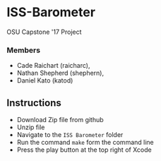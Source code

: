 # ISS-Barometer
OSU Capstone '17 Project

### Members
* Cade Raichart (raicharc),
* Nathan Shepherd (shephern),
* Daniel Kato (katod)

## Instructions
* Download Zip file from github
* Unzip file
* Navigate to the `ISS Barometer` folder
* Run the command `make` form the command line
* Press the play button at the top right of Xcode
